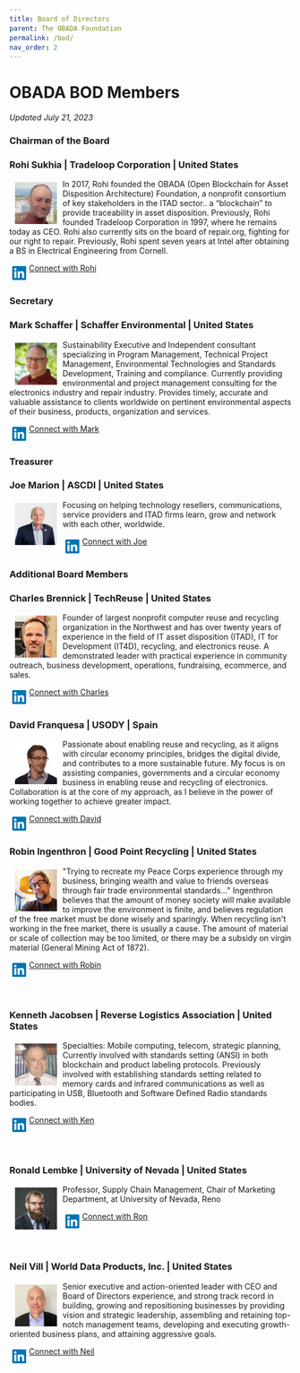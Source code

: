```yaml
---
title: Board of Directors
parent: The OBADA Foundation
permalink: /bod/
nav_order: 2
---
```


# OBADA BOD Members
_Updated July 21, 2023_

### Chairman of the Board
### Rohi Sukhia | Tradeloop Corporation | United States

<img src="../obada-foundation/bod-images/rohi-headshot.jpg"  align="left" vspace="5" hspace="10" height="75px" width="75px">

In 2017, Rohi founded the OBADA (Open Blockchain for Asset Disposition Architecture) Foundation, a nonprofit consortium of key stakeholders in the ITAD sector.. a “blockchain” to provide traceability in asset disposition. Previously, Rohi founded Tradeloop Corporation in 1997, where he remains today as CEO.  Rohi also currently sits on the board of repair.org, fighting for our right to repair.  Previously, Rohi spent seven years at Intel after obtaining a BS in Electrical Engineering from Cornell.
<br/>

<img src="../obada-foundation/bod-images/linkedin-logo.png" align="left" vspace="5" hspace="5" height="25px" width="25px">

[Connect with Rohi](https://www.linkedin.com/in/rohinton)
<br/><br/>

### Secretary
### Mark Schaffer | Schaffer Environmental | United States

<img src="../obada-foundation/bod-images/mark-headshot.jpeg"  align="left" vspace="5" hspace="10" height="75px" width="75px">

Sustainability Executive and Independent consultant specializing in Program Management, Technical Project Management, Environmental Technologies and Standards Development, Training and compliance. Currently providing environmental and project management consulting for the electronics industry and repair industry. Provides timely, accurate and valuable assistance to clients worldwide on pertinent environmental aspects of their business, products, organization and services. 
<br/>

<img src="../obada-foundation/bod-images/linkedin-logo.png" align="left" vspace="5" hspace="5" height="25px" width="25px">

[Connect with Mark](https://www.linkedin.com/in/markschaffer/)
<br/><br/>

### Treasurer
### Joe Marion | ASCDI | United States

<img src="../obada-foundation/bod-images/joe-headshot.jpeg"  align="left" vspace="5" hspace="10" height="75px" width="75px">

Focusing on helping technology resellers, communications, service providers and ITAD firms learn, grow and network with each other, worldwide.
<br/>

<img src="../obada-foundation/bod-images/linkedin-logo.png" align="left" vspace="5" hspace="5" height="25px" width="25px">

[Connect with Joe](https://www.linkedin.com/in/josephmarion/)
<br/><br/>

### Additional Board Members
### Charles Brennick | TechReuse | United States

<img src="../obada-foundation/bod-images/charles-headshot.jpeg"  align="left" vspace="5" hspace="10" height="75px" width="75px">

Founder of largest nonprofit computer reuse and recycling organization in the Northwest and has over twenty years of experience in the field of IT asset disposition (ITAD), IT for Development (IT4D), recycling, and electronics reuse. A demonstrated leader with practical experience in community outreach, business development, operations, fundraising, ecommerce, and sales.  

<img src="../obada-foundation/bod-images/linkedin-logo.png" align="left" vspace="5" hspace="5" height="25px" width="25px">

[Connect with Charles](https://www.linkedin.com/in/charles-brennick-52560a3/)
<br/><br/>

### David Franquesa | USODY | Spain

<img src="../obada-foundation/bod-images/david-headshot.jpeg"  align="left" vspace="5" hspace="10" height="75px" width="75px">

Passionate about enabling reuse and recycling, as it aligns with circular economy principles, bridges the digital divide, and contributes to a more sustainable future. My focus is on assisting companies, governments and a circular economy business in enabling reuse and recycling of electronics. Collaboration is at the core of my approach, as I believe in the power of working together to achieve greater impact. 
<br/>

<img src="../obada-foundation/bod-images/linkedin-logo.png" align="left" vspace="5" hspace="5" height="25px" width="25px">

[Connect with David](https://www.linkedin.com/in/davidfranquesa/)
<br/><br/>

### Robin Ingenthron | Good Point Recycling | United States

<img src="../obada-foundation/bod-images/robin-headshot.jpeg"  align="left" vspace="5" hspace="10" height="75px" width="75px">

"Trying to recreate my Peace Corps experience through my business, bringing wealth and value to friends overseas through fair trade environmental standards..." Ingenthron believes that the amount of money society will make available to improve the environment is finite, and believes regulation of the free market must be done wisely and sparingly. When recycling isn't working in the free market, there is usually a cause. The amount of material or scale of collection may be too limited, or there may be a subsidy on virgin material (General Mining Act of 1872). 

<img src="../obada-foundation/bod-images/linkedin-logo.png" align="left" vspace="5" hspace="5" height="25px" width="25px"> [Connect with Robin](https://www.linkedin.com/in/robiningenthron/)

<br/><br/>

### Kenneth Jacobsen | Reverse Logistics Association | United States

<img src="../obada-foundation/bod-images/ken-headshot.jpeg"  align="left" vspace="5" hspace="10" height="75px" width="75px">

Specialties: Mobile computing, telecom, strategic planning, Currently involved with standards setting (ANSI) in both blockchain and product labeling protocols. Previously involved with establishing standards setting related to memory cards and infrared communications as well as participating in USB, Bluetooth and Software Defined Radio standards bodies.
<br/>

<img src="../obada-foundation/bod-images/linkedin-logo.png" align="left" vspace="5" hspace="5" height="25px" width="25px"> [Connect with Ken](https://www.linkedin.com/in/jacobsenken/)

<br/><br/>

### Ronald Lembke | University of Nevada | United States

<img src="../obada-foundation/bod-images/ron-headshot.jpeg"  align="left" vspace="5" hspace="10" height="75px" width="75px">

Professor, Supply Chain Management, Chair of Marketing Department, at University of Nevada, Reno
<br/>

<img src="../obada-foundation/bod-images/linkedin-logo.png" align="left" vspace="5" hspace="5" height="25px" width="25px"> [Connect with Ron](https://www.linkedin.com/in/ron-lembke-920b011/)

<br/><br/>

<!--
### Leandro Navarro | USODY | United States

<img src="../obada-foundation/bod-images/"  align="left" vspace="5" hspace="10" height="75px" width="75px">

Description.

<br/>

<img src="../obada-foundation/bod-images/linkedin-logo.png" align="left" vspace="5" hspace="5" height="25px" width="25px") [Connect with Leandro]()

<br/><br/> -->

### Neil Vill | World Data Products, Inc. | United States

<img src="../obada-foundation/bod-images/neil-headshot.jpeg"  align="left" vspace="5" hspace="10" height="75px" width="75px">

Senior executive and action-oriented leader with CEO and Board of Directors experience, and strong track record in building, growing and repositioning businesses by providing vision and strategic leadership, assembling and retaining top-notch management teams, developing and executing growth-oriented business plans, and attaining aggressive goals. 

<img src="../obada-foundation/bod-images/linkedin-logo.png" align="left" vspace="5" hspace="5" height="25px" width="25px"> [Connect with Neil](https://www.linkedin.com/in/neilvill/)

<br/><br/>
